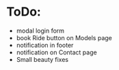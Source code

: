 # ToDo:

- modal login form
- book Ride button on Models page
- notification in footer
- notification on Contact page
- Small beauty fixes